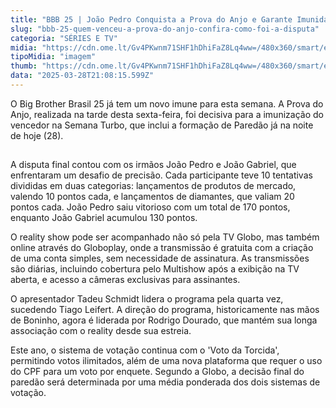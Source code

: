```yaml
---
title: "BBB 25 | João Pedro Conquista a Prova do Anjo e Garante Imunidade"
slug: "bbb-25-quem-venceu-a-prova-do-anjo-confira-como-foi-a-disputa"
categoria: "SÉRIES E TV"
midia: "https://cdn.ome.lt/Gv4PKwnm71SHF1hDhiFaZ8Lq4ww=/480x360/smart/extras/conteudos/bbb-prova-do-anjo.png"
tipoMidia: "imagem"
thumb: "https://cdn.ome.lt/Gv4PKwnm71SHF1hDhiFaZ8Lq4ww=/480x360/smart/extras/conteudos/bbb-prova-do-anjo.png"
data: "2025-03-28T21:08:15.599Z"
---
```


O Big Brother Brasil 25 já tem um novo imune para esta semana. A Prova do Anjo, realizada na tarde desta sexta-feira, foi decisiva para a imunização do vencedor na Semana Turbo, que inclui a formação de Paredão já na noite de hoje (28).

![Imagem da notícia](data:image/png;base64,iVBORw0KGgoAAAANSUhEUgAAAAEAAAABCAQAAAC1HAwCAAAAC0lEQVR42mNkYAAAAAYAAjCB0C8AAAAASUVORK5CYII=)

A disputa final contou com os irmãos João Pedro e João Gabriel, que enfrentaram um desafio de precisão. Cada participante teve 10 tentativas divididas em duas categorias: lançamentos de produtos de mercado, valendo 10 pontos cada, e lançamentos de diamantes, que valiam 20 pontos cada. João Pedro saiu vitorioso com um total de 170 pontos, enquanto João Gabriel acumulou 130 pontos.

O reality show pode ser acompanhado não só pela TV Globo, mas também online através do Globoplay, onde a transmissão é gratuita com a criação de uma conta simples, sem necessidade de assinatura. As transmissões são diárias, incluindo cobertura pelo Multishow após a exibição na TV aberta, e acesso a câmeras exclusivas para assinantes.

O apresentador Tadeu Schmidt lidera o programa pela quarta vez, sucedendo Tiago Leifert. A direção do programa, historicamente nas mãos de Boninho, agora é liderada por Rodrigo Dourado, que mantém sua longa associação com o reality desde sua estreia.

Este ano, o sistema de votação continua com o 'Voto da Torcida', permitindo votos ilimitados, além de uma nova plataforma que requer o uso do CPF para um voto por enquete. Segundo a Globo, a decisão final do paredão será determinada por uma média ponderada dos dois sistemas de votação.